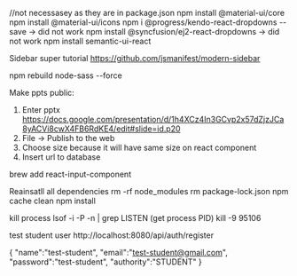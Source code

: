 //not necessasey as they are in package.json
npm install @material-ui/core
npm install @material-ui/icons
npm i @progress/kendo-react-dropdowns --save   -> did not work
npm install @syncfusion/ej2-react-dropdowns -> did not work
npm install semantic-ui-react



Sidebar super tutorial
https://github.com/jsmanifest/modern-sidebar


 npm rebuild node-sass --force
 
 
Make ppts public:
1. Enter pptx https://docs.google.com/presentation/d/1h4XCz4In3GCvp2x57dZjzJCa8yACVi8cwX4FB6RdKE4/edit#slide=id.p20
2. File -> Publish to the web
3. Choose size because it will have  same size on react component
4. Insert url to database


brew add react-input-component


Reainsatll all dependencies
rm -rf node_modules
rm package-lock.json
npm cache clean 
npm install


kill process
lsof -i -P -n | grep LISTEN   (get process PID)
kill -9 95106


test student user
http://localhost:8080/api/auth/register

{
    "name":"test-student",
    "email":"test-student@gmail.com",
    "password":"test-student",
    "authority":"STUDENT"
}

